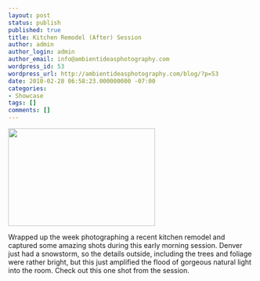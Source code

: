 ```yaml
---
layout: post
status: publish
published: true
title: Kitchen Remodel (After) Session
author: admin
author_login: admin
author_email: info@ambientideasphotography.com
wordpress_id: 53
wordpress_url: http://ambientideasphotography.com/blog/?p=53
date: 2010-02-28 06:58:23.000000000 -07:00
categories:
- Showcase
tags: []
comments: []
---
```

<p style="text-align: center;"></p>

<img class="size-medium wp-image-54 alignright" title="Kitchen Remodel" src="http://ambientideasphotography.com/blog/wp-content/uploads/2010/02/20100226-8210WWalker-002-300x199.jpg" alt="" width="300" height="199" />
<p style="text-align: left;">Wrapped up the week photographing a recent kitchen remodel and captured some amazing shots during this early morning session. Denver just had a snowstorm, so the details outside, including the trees and foliage were rather bright, but this just amplified the flood of gorgeous natural light into the room. Check out this one shot from the session.</p>
